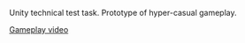 Unity technical test task. Prototype of hyper-casual gameplay.

[Gameplay video](https://youtu.be/5lJ1IHMJzxE?si=y-2fNdM3bSK9NiKk)
